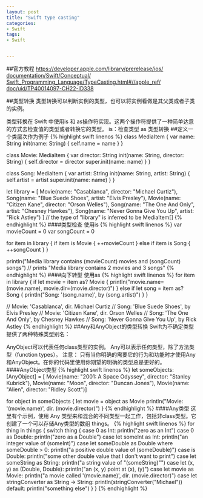 ```yaml
---
layout: post
title: "Swift type casting"
categories:
- Swift
tags:
- Swift


---
```

##官方教程
[https://developer.apple.com/library/prerelease/ios/  documentation/Swift/Conceptual/  Swift_Programming_Language/TypeCasting.html#//apple_ref/  doc/uid/TP40014097-CH22-ID338](https://developer.apple.com/library/prerelease/ios/documentation/Swift/Conceptual/Swift_Programming_Language/TypeCasting.html#//apple_ref/doc/uid/TP40014097-CH22-ID338)

##类型转换
类型转换可以判断实例的类型，也可以将实例看做是其父类或者子类的实例。

类型转换在 Swift 中使用is 和 as操作符实现。这两个操作符提供了一种简单达意的方式去检查值的类型或者转换它的类型。
is：检查类型
as 类型转换
##定义一个类层次作为例子
{% highlight swift linenos %}
class MediaItem {
    var name: String
    init(name: String) {
        self.name = name
    }
}

class Movie: MediaItem {
    var director: String
    init(name: String, director: String) {
        self.director = director
        super.init(name: name)
    }
}

class Song: MediaItem {
    var artist: String
    init(name: String, artist: String) {
        self.artist = artist
        super.init(name: name)
    }
}

let library = [
    Movie(name: "Casablanca", director: "Michael Curtiz"),
    Song(name: "Blue Suede Shoes", artist: "Elvis Presley"),
    Movie(name: "Citizen Kane", director: "Orson Welles"),
    Song(name: "The One And Only", artist: "Chesney Hawkes"),
    Song(name: "Never Gonna Give You Up", artist: "Rick Astley")
]
// the type of "library" is inferred to be MediaItem[]
{% endhighlight %}
####类型检查
使用is
{% highlight swift linenos %}
var movieCount = 0
var songCount = 0

for item in library {
    if item is Movie {
        ++movieCount
    } else if item is Song {
        ++songCount
    }
}

println("Media library contains \(movieCount) movies and \(songCount) songs")
// prints "Media library contains 2 movies and 3 songs"
{% endhighlight %}
####向下转型
使用as
{% highlight swift linenos %}
for item in library {
    if let movie = item as? Movie {
        println("movie.name=\(movie.name), movie.dir=\(movie.director)")
    } else if let song = item as? Song {
        println("Song: '\(song.name)', by \(song.artist)")
    }
}

// Movie: 'Casablanca', dir. Michael Curtiz
// Song: 'Blue Suede Shoes', by Elvis Presley
// Movie: 'Citizen Kane', dir. Orson Welles
// Song: 'The One And Only', by Chesney Hawkes
// Song: 'Never Gonna Give You Up', by Rick Astley
{% endhighlight %}
##Any和AnyObject的类型转换
Swift为不确定类型提供了两种特殊类型别名：

AnyObject可以代表任何class类型的实例。
Any可以表示任何类型，除了方法类型（function types）。
注意： 只有当你明确的需要它的行为和功能时才使用Any和AnyObject。在你的代码里使用你期望的明确的类型总是更好的。
####AnyObject类型
{% highlight swift linenos %}
let someObjects: [AnyObject] = [
    Movie(name: "2001: A Space Odyssey", director: "Stanley Kubrick"),
    Movie(name: "Moon", director: "Duncan Jones"),
    Movie(name: "Alien", director: "Ridley Scott")]

for object in someObjects {
    let movie = object as Movie
    println("Movie: '\(movie.name)', dir. \(movie.director)")
}
{% endhighlight %}
####Any类型
这里有个示例，使用 Any 类型来和混合的不同类型一起工作，包括非class类型。它创建了一个可以存储Any类型的数组 things。
{% highlight swift linenos %}
for thing in things {
    switch thing {
    case 0 as Int:
        println("zero as an Int")
    case 0 as Double:
        println("zero as a Double")
    case let someInt as Int:
        println("an integer value of \(someInt)")
    case let someDouble as Double where someDouble > 0:
        println("a positive double value of \(someDouble)")
    case is Double:
        println("some other double value that I don't want to print")
    case let someString as String:
        println("a string value of \"\(someString)\"")
    case let (x, y) as (Double, Double):
        println("an (x, y) point at \(x), \(y)")
    case let movie as Movie:
        println("a movie called '\(movie.name)', dir. \(movie.director)")
    case let stringConverter as String -> String:
        println(stringConverter("Michael"))
    default:
        println("something else")
    }
}
{% endhighlight %}